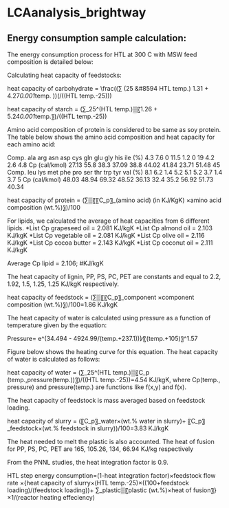 # LCAanalysis_brightway

## Energy consumption sample calculation:
The energy consumption process for HTL at 300 C with MSW feed composition is detailed below:

Calculating heat capacity of feedstocks:

heat capacity of carbohydrate =  \frac((∑ (25 &#8594 HTL temp.) 1.31 + 4.27*0.001*temp. ))(/((HTL temp.-25)))  
        
heat capacity of starch =  (∑_25^(HTL temp.)▒〖1.26 + 5.24*0.001*temp.〗)/((HTL temp.-25))
       
Amino acid composition of protein is considered to be same as soy protein. The table below shows the amino acid composition and heat capacity for each amino acid:

Comp.	ala	arg	asn	asp	cys	gln	glu	gly	his	ile
(%)	4.3	7.6	0	11.5	1.2	0	19	4.2	2.6	4.8
Cp (cal/kmol)	27.13	55.8	38.3	37.09	38.8	44.02	41.84	23.71	51.48	45
Comp.	leu	lys	met	phe	pro	ser	thr	trp	tyr	val
(%)	8.1	6.2	1.4	5.2	5.1	5.2	3.7	1.4	3.7	5
Cp (cal/kmol)	48.03	48.94	69.32	48.52	36.13	32.4	35.2	56.92	51.73	40.34

heat capacity of protein =  (∑▒〖〖C_p〗_(amino acid) (in KJ/KgK) ×amino acid composition (wt.%)〗)/100

For lipids, we calculated the average of heat capacities from 6 different lipids. 
        *List Cp grapeseed oil = 2.081 KJ/kgK
        *List Cp almond oil = 2.103 KJ/kgK
        *List Cp vegetable oil = 2.081 KJ/kgK
        *List Cp olive oil = 2.116 KJ/kgK
        *List Cp cocoa butter = 2.143 KJ/kgK
        *List Cp coconut oil = 2.111 KJ/kgK

Average Cp lipid = 2.106; #KJ/kgK

The heat capacity of lignin, PP, PS, PC, PET are constants and equal to 2.2, 1.92, 1.5, 1.25, 1.25 KJ/kgK respectively. 

heat capacity of feedstock =  (∑▒〖〖C_p〗_component  ×component composition (wt.%)〗)/100=1.86 KJ/kgK

The heat capacity of water is calculated using pressure as a function of temperature given by the equation:

Pressure=  e^(34.494 - 4924.99/(temp.+237.1)))⁄〖(temp.+105)〗^1.57 
       
Figure below shows the heating curve for this equation. The heat capacity of water is calculated as follows: 

heat capacity of water =  (∑_25^(HTL temp.)▒〖C_p (temp.,pressure(temp.))〗)/((HTL temp.-25))=4.54 KJ/kgK, where Cp(temp., pressure) and pressure(temp.) are functions like f(x,y) and f(x). 

The heat capacity of feedstock is mass averaged based on feedstock loading.

heat capacity of slurry =  (〖C_p〗_water×(wt.% water in slurry)+ 〖C_p〗_feedstock×(wt.% feedstock in slurry))/100=3.83 KJ/kgK

The heat needed to melt the plastic is also accounted. The heat of fusion for PP, PS, PC, PET are 165, 105.26, 134, 66.94 KJ/kg respectively

From the PNNL studies, the heat integration factor is 0.9. 

HTL step energy consumption=(1-heat integration factor)×feedstock flow rate ×{heat capacity of slurry×(HTL temp.-25)×((100+feedstock loading)/(feedstock loading))+ ∑_plastic▒〖plastic (wt.%)×heat of fusion〗}×1/(reactor heating effeciency)
